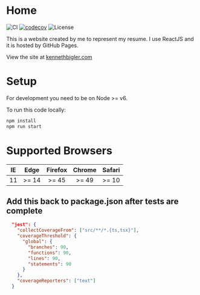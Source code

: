 # Home

![CI](https://github.com/kennethbigler/react-home/workflows/CI/badge.svg)
[![codecov](https://codecov.io/gh/kennethbigler/react-home/branch/main/graph/badge.svg)](https://codecov.io/gh/kennethbigler/react-home/)
![License](https://img.shields.io/github/license/kennethbigler/react-home)

This is a website created by me to represent my resume. I use ReactJS and it is hosted by GitHub Pages.

View the site at [kennethbigler.com](http://www.kennethbigler.com/)

# Setup

For development you need to be on Node >= v6.

To run this code locally:

```bash
npm install
npm run start
```

# Supported Browsers

| IE  | Edge  | Firefox | Chrome | Safari |
| :-: | :---: | :-----: | :----: | :----: |
| 11  | >= 14 |  >= 45  | >= 49  | >= 10  |

## Add this back to package.json after tests are complete

```json
  "jest": {
    "collectCoverageFrom": ["src/**/*.{ts,tsx}"],
    "coverageThreshold": {
      "global": {
        "branches": 90,
        "functions": 90,
        "lines": 90,
        "statements": 90
      }
    },
    "coverageReporters": ["text"]
  }
```
